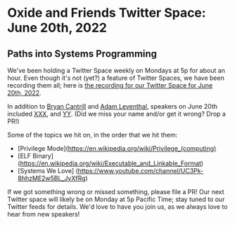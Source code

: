 # Oxide and Friends Twitter Space: June 20th, 2022

## Paths into Systems Programming

We've been holding a Twitter Space weekly on Mondays at 5p for about an hour.
Even though it's not (yet?) a feature of Twitter Spaces, we have been
recording them all; here is
[the recording for our Twitter Space for June 20th, 2022](https://youtu.be/IG1JVKeeaGs).

In addition to
[Bryan Cantrill](https://twitter.com/bcantrill) and
[Adam Leventhal](https://twitter.com/ahl),
speakers on June 20th included
[XXX](),
and [YY]().
(Did we miss your name and/or get it wrong? Drop a PR!)

Some of the topics we hit on, in the order that we hit them:

- [Privilege Mode](https://en.wikipedia.org/wiki/Privilege_(computing)
- [ELF Binary] (https://en.wikipedia.org/wiki/Executable_and_Linkable_Format)
- [Systems We Love] (https://www.youtube.com/channel/UC3Pk-8hhzME2w5BL_JvXfRg)

If we got something wrong or missed something, please file a PR!
Our next Twitter space will likely be on Monday at 5p Pacific Time; stay tuned
to our Twitter feeds for details.  We'd love to have you join us, as we
always love to hear from new speakers!

